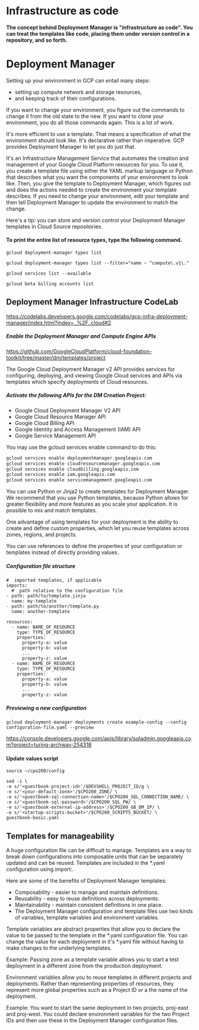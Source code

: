 
# Infrastructure as code

__The concept behind Deployment Manager is "infrastructure as code". You can treat the templates like code, placing them under version control in a repository, and so forth.__


# Deployment Manager

Setting up your environment in GCP can entail many steps: 
* setting up compute network and storage resources, 
* and keeping track of their configurations.

If you want to change your environment, you figure out the commands to change it from the old state to the new. 
If you want to clone your environment, you do all those commands again. This is a lot of work. 

It's more efficient to use a template. That means a specification of what the environment should look like. 
It's declarative rather than imperative. GCP provides Deployment Manager to let you do just that. 

It's an Infrastructure Management Service that automates the creation and management of your Google Cloud Platform resources for you. 
To use it, you create a template file using either the YAML markup language or Python that describes what you want the components of your environment to look like. 
Then, you give the template to Deployment Manager, which figures out and does the actions needed to create the environment your template describes. 
If you need to change your environment, edit your template and then tell Deployment Manager to update the environment to match the change. 

Here's a tip: you can store and version control your Deployment Manager templates in Cloud Source repositories.


#### To print the entire list of resource types, type the following command.
```
gcloud deployment-manager types list

gcloud deployment-manager types list --filter="name ~ ^compute\.v1\."

gcloud services list --available

gcloud beta billing accounts list

```

## Deployment Manager Infrastructure CodeLab

https://codelabs.developers.google.com/codelabs/gcp-infra-deployment-manager/index.html?index=..%2F..cloud#2


##### Enable the Deployment Manager and Compute Engine APIs

https://github.com/GoogleCloudPlatform/cloud-foundation-toolkit/tree/master/dm/templates/project

The Google Cloud Deployment Manager v2 API provides services for configuring, deploying, and viewing Google Cloud services and APIs via templates which specify deployments of Cloud resources.

##### Activate the following APIs for the DM Creation Project:

* Google Cloud Deployment Manager V2 API
* Google Cloud Resource Manager API
* Google Cloud Billing API
* Google Identity and Access Management (IAM) API
* Google Service Management API

You may use the gcloud services enable command to do this:
```sh
gcloud services enable deploymentmanager.googleapis.com
gcloud services enable cloudresourcemanager.googleapis.com
gcloud services enable cloudbilling.googleapis.com
gcloud services enable iam.googleapis.com
gcloud services enable servicemanagement.googleapis.com
```

You can use Python or Jinja2 to create templates for Deployment Manager. We recommend that you use Python templates, because Python allows for greater flexibility and more features as you scale your application. It is possible to mix and match templates.

One advantage of using templates for your deployment is the ability to create and define custom properties, which let you reuse templates across zones, regions, and projects.

You can use references to define the properties of your configuration or templates instead of directly providing values.

##### Configuration file structure
```
#  imported templates, if applicable
imports:
  #  path relative to the configuration file
- path: path/to/template.jinja
  name: my-template
- path: path/to/another/template.py
  name: another-template

resources:
  - name: NAME_OF_RESOURCE
    type: TYPE_OF_RESOURCE
    properties:
      property-a: value
      property-b: value
      ...
      property-z: value
  - name: NAME_OF_RESOURCE
    type: TYPE_OF_RESOURCE
    properties:
      property-a: value
      property-b: value
      ...
      property-z: value
```

##### Previewing a new configuration
```
gcloud deployment-manager deployments create example-config --config configuration-file.yaml --preview
```     


https://console.developers.google.com/apis/library/sqladmin.googleapis.com?project=turing-archway-254318

#### Update values script
```
source ~/cpo200/config

sed -i \
-e s/'<guestbook-project-id>'/$DEVSHELL_PROJECT_ID/g \
-e s/'<your-default-zone>'/$CPO200_ZONE/ \
-e s/'<guestbook-sql-connection-name>'/$CPO200_SQL_CONNECTION_NAME/ \
-e s/'<guestbook-sql-password>'/$CPO200_SQL_PW/ \
-e s/'<guestbook-external-ip-address>'/$CPO200_GB_DM_IP/ \
-e s/'<startup-scripts-bucket>'/$CPO200_SCRIPTS_BUCKET/ \
guestbook-basic.yaml
```

## Templates for manageability
A huge configuration file can be difficult to manage. Templates are a way to break down configurations into composable units that can be separately updated and can be reused. Templates are included in the *.yaml configuration using import:.

Here are some of the benefits of Deployment Manager templates:

* Composability - easier to manage and maintain definitions.
* Reusability - easy to reuse definitions across deployments.
* Maintainability - maintain consistent definitions in one place.
* The Deployment Manager configuration and template files use two kinds of variables, template variables and environment variables.

Template variables are abstract properties that allow you to declare the value to be passed to the template in the *.yaml configuration file. You can change the value for each deployment in it's *.yaml file without having to make changes to the underlying templates.

Example: Passing zone as a template variable allows you to start a test deployment in a different zone from the production deployment.

Environment variables allow you to reuse templates in different projects and deployments. Rather than representing properties of resources, they represent more global properties such as a Project ID or a the name of the deployment.

Example: You want to start the same deployment in two projects, proj-east and proj-west. You could declare environment variables for the two Project IDs and then use these in the Deployment Manager configuration files.
